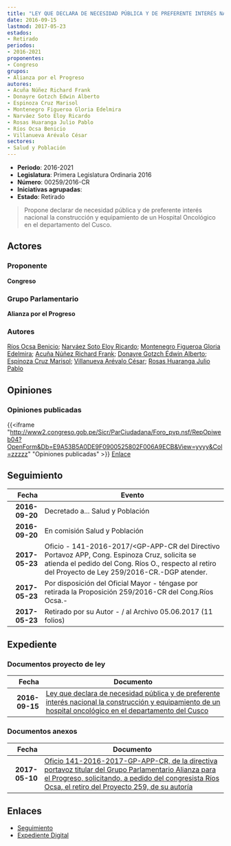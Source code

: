 ```yaml
---
title: "LEY QUE DECLARA DE NECESIDAD PÚBLICA Y DE PREFERENTE INTERÉS NACIONAL LA CONSTRUCCIÓN Y EQUIPAMIENTO DE UN HOSPITAL ONCOLÓGICO EN EL DEPARTAMENTO DEL CUSCO"
date: 2016-09-15
lastmod: 2017-05-23
estados:
- Retirado
periodos:
- 2016-2021
proponentes:
- Congreso
grupos:
- Alianza por el Progreso
autores:
- Acuña Núñez Richard Frank
- Donayre Gotzch Edwin Alberto
- Espinoza Cruz Marisol
- Montenegro Figueroa Gloria Edelmira
- Narváez Soto Eloy Ricardo
- Rosas Huaranga Julio Pablo
- Ríos Ocsa Benicio
- Villanueva Arévalo César
sectores:
- Salud y Población
---
```

- **Periodo**: 2016-2021
- **Legislatura**: Primera Legislatura Ordinaria 2016
- **Número**: 00259/2016-CR
- **Iniciativas agrupadas**: 
- **Estado**: Retirado

> Propone declarar de necesidad pública y de preferente interés nacional la construcción y equipamiento de un Hospital Oncológico en el departamento del Cusco.


## Actores

### Proponente

**Congreso**

### Grupo Parlamentario

**Alianza por el Progreso**

### Autores

[Ríos Ocsa Benicio](mailto:mailto:brios@congreso.gob.pe); [Narváez Soto Eloy Ricardo](mailto:mailto:enarvaez@congreso.gob.pe); [Montenegro Figueroa Gloria Edelmira](mailto:mailto:gmontenegrof@congreso.gob.pe); [Acuña Núñez Richard Frank](mailto:mailto:racuna@congreso.gob.pe); [Donayre Gotzch Edwin Alberto](mailto:mailto:edonayre@congreso.gob.pe); [Espinoza Cruz Marisol](mailto:mailto:mespinozac@congreso.gob.pe); [Villanueva Arévalo César](mailto:mailto:cvillanueva@congreso.gob.pe); [Rosas Huaranga Julio Pablo](mailto:mailto:jrosas@congreso.gob.pe)

## Opiniones

### Opiniones publicadas

{{<iframe "http://www2.congreso.gob.pe/Sicr/ParCiudadana/Foro_pvp.nsf/RepOpiweb04?OpenForm&Db=E9A53B5A0DE9F0900525802F006A9ECB&View=yyyy&Col=zzzzz" "Opiniones publicadas" >}}
[Enlace](http://www2.congreso.gob.pe/Sicr/ParCiudadana/Foro_pvp.nsf/RepOpiweb04?OpenForm&Db=E9A53B5A0DE9F0900525802F006A9ECB&View=yyyy&Col=zzzzz)


## Seguimiento

| Fecha | Evento |
|------:|--------|
| **2016-09-20** | Decretado a... Salud y Población |
| **2016-09-20** | En comisión Salud y Población |
| **2017-05-23** | Oficio - 141-2016-2017/<GP-APP-CR del Directivo Portavoz APP, Cong. Espinoza Cruz, solicita se atienda el pedido del Cong. Ríos O., respecto al retiro del Proyecto de Ley 259/2016-CR.-DGP atender. |
| **2017-05-23** | Por disposición del Oficial Mayor - téngase por retirada la Proposición 259/2016-CR del Cong.Ríos Ocsa.- |
| **2017-05-23** | Retirado por su Autor - / al Archivo 05.06.2017 (11 folios) |

## Expediente

### Documentos proyecto de ley

| Fecha | Documento |
|------:|-----------|
| **2016-09-15** | [Ley que declara de necesidad pública y de preferente interés nacional la construcción y equipamiento de un hospital oncológico en el departamento del Cusco](http://www.leyes.congreso.gob.pe/Documentos/2016_2021/Proyectos_de_Ley_y_de_Resoluciones_Legislativas/PL0025920160915.pdf) |

### Documentos anexos

| Fecha | Documento |
|------:|-----------|
| **2017-05-10** | [Oficio 141-2016-2017-GP-APP-CR, de la directiva portavoz titular del Grupo Parlamentario Alianza para el Progreso, solicitando, a pedido del congresista Ríos Ocsa, el retiro del Proyecto 259, de su autoría](http://www.leyes.congreso.gob.pe/Documentos/2016_2021/Oficios/Grupos_Parlamentarios/OFICIO-141-2016-2017-GP-APP-CR.pdf) |

## Enlaces

- [Seguimiento](http://www2.congreso.gob.pe/Sicr/TraDocEstProc/CLProLey2016.nsf/f7fff46988ca05b1052578e100829cc7/be0fe443d4ab797d0525802f006ac340?OpenDocument)
- [Expediente Digital](http://www2.congreso.gob.pe/Sicr/TraDocEstProc/Expvirt_2011.nsf/visbusqptramdoc1621/00259?opendocument)

